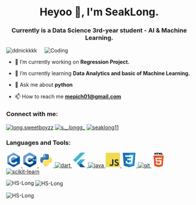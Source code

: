 <h1 align="center">Heyoo 👋, I'm SeakLong.</h1>
<h3 align="center">Currently is a Data Science 3rd-year student - AI & Machine Learning.</h3>
<img align="right" alt="Coding" width="400" src="https://media.giphy.com/media/2IudUHdI075HL02Pkk/giphy.gif">

<p align="left"> <img src="https://komarev.com/ghpvc/?username=HS-Long&label=Profile%20views&color=0e75b6&style=flat" alt="ddnickkkk" /> </p>

- 🔭 I’m currently working on **Regression Project.**

- 🌱 I’m currently learning **Data Analytics and basic of Machine Learning.**

- 💬 Ask me about **python**

- 📫 How to reach me **mepich01@gmail.com**

<h3 align="left">Connect with me:</h3>
<p align="left">
<a href="https://fb.com/long.sweetboyzz" target="blank"><img align="center" src="https://raw.githubusercontent.com/rahuldkjain/github-profile-readme-generator/master/src/images/icons/Social/facebook.svg" alt="long.sweetboyzz" height="30" width="40" /></a>
<a href="https://instagram.com/s._.longg_" target="blank"><img align="center" src="https://raw.githubusercontent.com/rahuldkjain/github-profile-readme-generator/master/src/images/icons/Social/instagram.svg" alt="s._.longg_" height="30" width="40" /></a>
  <a href="https://www.tiktok.com/@seaklong11" target="blank"><img align="center" src="https://logolook.net/wp-content/uploads/2021/06/Tiktok-Logo-2016.png" alt="seaklong11" height="30" width="40" /></a>
</p>

<h3 align="left">Languages and Tools:</h3>
<p align="left">
  <a href="https://www.cprogramming.com/" target="_blank" rel="noreferrer">
    <img src="https://raw.githubusercontent.com/devicons/devicon/master/icons/c/c-original.svg" alt="c" width="40" height="40"/>
  </a>
  <a href="https://www.w3schools.com/cpp/" target="_blank" rel="noreferrer">
    <img src="https://raw.githubusercontent.com/devicons/devicon/master/icons/cplusplus/cplusplus-original.svg" alt="cplusplus" width="40" height="40"/>
  </a>
  <a href="https://www.python.org" target="_blank" rel="noreferrer">
    <img src="https://raw.githubusercontent.com/devicons/devicon/master/icons/python/python-original.svg" alt="python" width="40" height="40"/>
  </a>
  <a href="https://www.dart.dev" target="_blank" rel="noreferrer">
    <img src="https://cdn-images-1.medium.com/v2/resize:fit:1200/1*knHF_qpxdtS8h0Z8EeqowA.png" alt="dart" width="40" height="40"/>
  </a>
  <a href="https://flutter.dev/" target="_blank" rel="noreferrer">
    <img src="https://raw.githubusercontent.com/devicons/devicon/master/icons/flutter/flutter-original.svg" alt="Flutter" width="40" height="40"/>
  </a>
  <a href="https://www.java.com/en/" target="_blank" rel="noreferrer">
    <img src="https://avatars3.githubusercontent.com/u/18692364?s=400&v=4" alt="java" width="40" height="40"/>
  </a>
  <a href="https://www.javascript.com/" target="_blank" rel="noreferrer">
    <img src="https://raw.githubusercontent.com/devicons/devicon/master/icons/javascript/javascript-original.svg" alt="javascript" width="40" height="40"/>
  </a>
  <a href="https://www.w3.org/Style/CSS/Overview.en.html" target="_blank" rel="noreferrer">
    <img src="https://raw.githubusercontent.com/devicons/devicon/master/icons/css3/css3-original.svg" alt="css" width="40" height="40"/>
  </a>
  <a href="https://git-scm.com/" target="_blank" rel="noreferrer"> 
    <img src="https://www.vectorlogo.zone/logos/git-scm/git-scm-icon.svg" alt="git" width="40" height="40"/> 
  </a>
  <a href="https://www.w3.org/html/" target="_blank" rel="noreferrer">
    <img src="https://raw.githubusercontent.com/devicons/devicon/master/icons/html5/html5-original-wordmark.svg" alt="html5" width="40" height="40"/>
  </a>
  <a href="https://scikit-learn.org/stable/" target="_blank" rel="noreferrer">
  <img src="https://upload.wikimedia.org/wikipedia/commons/thumb/0/05/Scikit_learn_logo_small.svg/1280px-Scikit_learn_logo_small.svg.png" alt="scikit-learn" width="40" height="40"/>
</a>

</p>

  
  

    

  
    
</p>


<p><img align="left" src="https://github-readme-stats.vercel.app/api/top-langs?username=HS-Long&show_icons=true&locale=en&layout=compact" alt="HS-Long" /></p>

<p>&nbsp;<img align="center" src="https://github-readme-stats.vercel.app/api?username=HS-Long&show_icons=true&locale=en" alt="HS-Long" /></p>

<p><img align="center" src="https://github-readme-streak-stats.herokuapp.com/?user=HS-Long&" alt="HS-Long" /></p>
